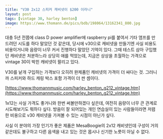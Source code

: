 ```yaml
---
title: "V30 2x12 스피커 캐비넷이 $200 이라니"
layout: post
tags: [vintage 30, harley benton]
image: https://www.thomann.de/pics/bdb/198064/13162341_800.jpg
---
```


대충 5년 전쯤에 class D power amplifier에 raspberry pi를 붙여서 기타 앰프를 만드려던 시도를 하다 말았던 것 같은데, 당시에 v30으로 캐비넷을 만들기엔 사실 비용도 비용이거니와 음량이 너무 커서 진행하다 말았던 기억이 있다. 그때 테스트 삼아 구입했던 캐비넷은 처분하느라 상당히 애를 먹었는데, 지금은 상상을 초월하는 가격으로 vintage 30이 박힌 캐비넷이 팔리고 있다.

V30를 낱개 구입하는 가격보다 오히려 완제품인 캐비넷의 가격이 더 싸다는 것. 그러니까 스피커와 하드 캐링 박스 포함 가격이 더 싼 셈이다. 

[https://www.thomannmusic.com/harley_benton_g212_vintage.htm](https://www.thomannmusic.com/harley_benton_g212_vintage.htm)

1x12는 사실 가격도 좋거니와 한번 써볼만하겠다 싶은데, 여전히 음량이 너무 큰 관계로 시도해보기도 뭐하다 싶다. 방음이 잘 되어있는 개인 연습실이 있는 사람들이라면 저렴한 비용으로 v30 캐비넷을 가져볼 수 있는 시점이 아닌가 싶다.

사실 이 분야의 가장 인기가 좋은 제품은 MesaBoogie의 2x12 캐비넷인데 구성이 거의 같은데도 불구하고 다른 음색을 내고 있는 것은 몹시나 신기한 노릇이 아닐 수 없다. 